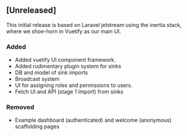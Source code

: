 ## [Unreleased]

This initial release is based on Laravel jetstream using the inertia
stack, where we shoe-horn in Vuetify as our main UI.

### Added
- Added vuetify UI component framework.
- Added rudimentary plugin system for sinks
- DB and model of sink imports
- Broadcast system
- UI for assigning roles and permissions to users.
- Fetch UI and API (stage 1 import) from sinks

### Removed
- Example dashboard (authenticated) and welcome (anonymous) scaffolding pages

